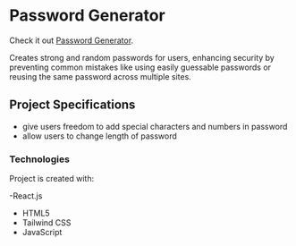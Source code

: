 # Password Generator

Check it out 
[Password Generator](https://password-generator-ashen-ten.vercel.app/).

Creates strong and random passwords for users, enhancing security by preventing common mistakes like using easily guessable passwords or reusing the same password across multiple sites.

## Project Specifications
<ul>
 <li>give users freedom to add special characters and numbers in password </li>
<li> allow users to change length of password</li>
</ul>

### Technologies
Project is created with:

-React.js
- HTML5
- Tailwind CSS
- JavaScript 
